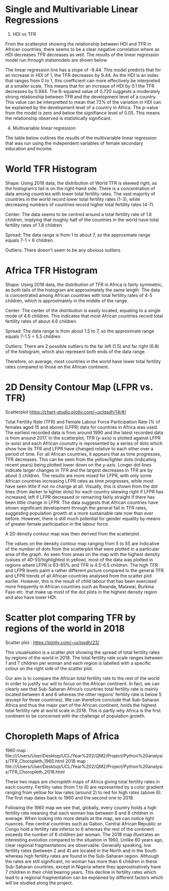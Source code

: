 
# Single and Multivariable Linear Regressions
1. HDI vs TFR


From the scatterplot showing the relationship between HDI and TFR in African countries, there seems to be a clear negative correlation where as HDI decreases TFR decreases as well. The results of the linear regression model run through statsmodels are shown below.  

The linear regression line has a  slope of -9.44. This model predicts that for an increase in HDI of 1, the TFR decreases by 9.44. As the HDI is an index that ranges from 0 to 1, this coefficient can more effectively be interpreted at a smaller scale. This means that for an increase of HDI by 0.1 the TFR decreases by 0.944. The R-squared value of 0.720 suggests a moderately strong relationship between TFR and the development level of a country. This value can be interpretted to mean that 72% of the variation in HDI can be explained by the development level of a country in Africa. The p-value from the model is zero and below the signifiance level of 0.05. This means the relationship observed is statistically significant. 


4. Multivariable linear regression

The table below outlines the results of the multivariable linear regression that was run using the independent variables of female secondary education and income.

# World TFR Histogram 
Shape: Using 2018 data, the distribution of World TFR is skewed right, as the histogram’s tail is on the right-hand side. There is a concentration of data among countries with lower total fertility rates. The vast majority of countries in the world record lower total fertility rates (1-3), while decreasing numbers of countries record higher total fertility rates (4-7).

Center: The data seems to be centred around a total fertility rate of 1.8 children, implying that roughly half of the countries in the world have total fertility rates of 1.8 children. 

Spread: The data range is from 1 to about 7, so the approximate range equals 7-1 = 6 children.

Outliers: There doesn’t seem to be any obvious outliers.


# Africa TFR Histogram 
Shape: Using 2018 data, the distribution of TFR in Africa is fairly symmetric, as both tails of the histogram are approximately the same length. The data is concentrated among African countries with total fertility rates of 4-5 children, which is approximately in the middle of the range. 

Center: The center of the distribution is easily located, equating to a single mode of 4.6 children. This indicates that most African countries record total fertility rates of about 4.6 children.

Spread: The data range is from about 1.5 to 7, so the approximate range equals 7-1.5 = 5.5 children.

Outliers: There are 2 possible outliers to the far left (1.5) and far right (6.8) of the histogram, which also represent both ends of the data range.


Therefore, on average, most countries in the world have lower total fertility rates compared to those on the African continent.  

# 2D Density Contour Map (LFPR vs. TFR)

Scatterplot https://chart-studio.plotly.com/~uclqsdh/14/#/

Total Fertility Rate (TFR) and Female Labour Force Participation Rate (% of females aged 15 and above) (LFPR) data for countries in Africa was used. The earliest recorded data is from around 1990 and the latest recorded data is from around 2017. In the scatterplot, TFR (y-axis) is plotted against LFPR (x-axis) and each African counutry is represented by a series of dots which show how its TFR and LFPR have changed relative to each other over a period of time. For all African countries, it appears that as time progresses, TFR decreases. This can be seen from the yellow/lighter dots (indicating recent years) being plotted lower down on the y-axis. Longer dot lines indicate larger changes in TFR and the largest decreases in TFR are by about 3 children. The results are more mixed for LFPR, with only some African countries increasing LFPR rates as time progresses, while most have seen little if not no change at all. Visually, this is shown from the dot lines (from darker to lighter dots) for each country skewing right if LFPR has increased, left if LFPR decreased or remaining fairly straight if there has been little change in LFPR. The data suggests that African countries have shown significant development through the general fall in TFR rates, suggesting population growth at a more sustainable rate now than ever before. However, there is still much potential for gender equality by means of greater female participation in the labour force.


A 2D density contour map was then derived from the scatterplot. 

The values on the density contour map ranging from 5 to 55 are indicative of the number of dots from the scatterplot that were plotted in a particular area of the graph. As seen from areas on the map with the highest density (values of 40-55/highlighted in yellow), most of the data was plotted in regions where LFPR is 63-85% and TFR is 4.5-6.5 children. The high TFR and LFPR levels paint a rather different picture compared to the general TFR and LFPR trends of all African countries analysed from the scatter plot earlier. However, this is the result of child labour that has been exercised more frequently in African countries such as Rwanda, Malawai, Burkina Faso etc. that make up most of the dot plots in the highest density region and also have lower HDI.

# Scatter plot comparing TFR by regions of the world in 2018 

Scatter plot : https://plotly.com/~uclqsdh/23/ 

This visualisation is a scatter plot showing the spread of total fertility rates by regions of the world in 2018. The total fertility rate scale ranges between 1 and 7 children per woman and each region is labelled with a specific colour on the right side of the scatter plot.

Our aim is to compare the African total fertility rate to the rest of the world in order to justify our will to focus on the African continent. In fact,  we can clearly see that Sub-Saharan Africa’s countries total fertility rate is mainly located between 4 and 6 whereas the other regions’ fertility rate is below 5 (except for three countries). We can therefore conclude that Sub-Saharan Africa and thus the major part of the African continent, holds the highest total fertility rate at world scale in 2018. This is partly why Africa is the first continent to be concerned with the challenge of population growth. 


# Choropleth Maps of Africa 

1960 map : file:///Users/User/Desktop/UCL/Year%202/QM2/Project/Python%20analysis/TFR_Choropleth_1960.html 
2018 map : file:///Users/User/Desktop/UCL/Year%202/QM2/Project/Python%20analysis/TFR_Choropleth_2018.html 

These two maps are choropleth maps of Africa giving total fertility rates in each country. Fertility rates (from 1 to 8) are represented by a color gradient ranging from yellow for low rates (around 2) to red for high rates (above 6). The first map dates back to 1960 and the second one to 2018. 

Following the 1960 map we see that, globally, every country holds a high fertility rate meaning that each woman has between 6 and 8 children in average. When looking into more details at the map, we can notice light nuances. Few central countries such as Gabon, Central African Republic or Congo hold a fertility rate inferior to 6 whereas the rest of the continent exceeds the number of 6 children per woman. 
The 2018 map illustrates an interesting evolution compared to the situation in 1960. Unlike 60 years ago, clear regional fragmentations are observable. Generally speaking, low fertility rates (between 2 and 4) are located in the North and in the South whereas high fertility rates are found in the Sub-Saharan region. Although the rates are still significant, no woman has more than 6 children in these Sub-Saharan countries, except in Nigeria where they approximatively  have 7 children in their child bearing years. 
This decline in fertility rates which lead to a regional fragmentation can be explained by different factors which will be studied along the project. 


















